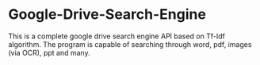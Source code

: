 # Google-Drive-Search-Engine
This is a complete google drive search engine API based on Tf-Idf algorithm. The program is capable of searching through word, pdf, images (via OCR), ppt and many.
